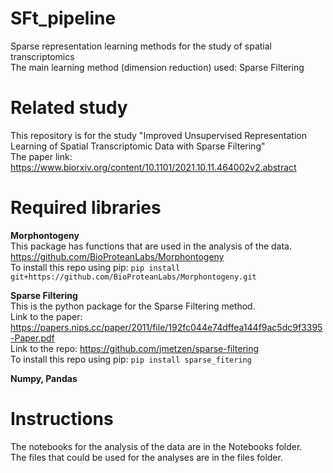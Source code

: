# SFt_pipeline
Sparse representation learning methods for the study of spatial transcriptomics
<br>The main learning method (dimension reduction) used: Sparse Filtering

# Related study
This repository is for the study "Improved Unsupervised Representation Learning of Spatial Transcriptomic Data with Sparse Filtering"
<br>The paper link: https://www.biorxiv.org/content/10.1101/2021.10.11.464002v2.abstract

# Required libraries
**Morphontogeny**
<br>This package has functions that are used in the analysis of the data.
<br>https://github.com/BioProteanLabs/Morphontogeny
<br>To install this repo using pip: ```pip install git+https://github.com/BioProteanLabs/Morphontogeny.git```

**Sparse Filtering**
<br>This is the python package for the Sparse Filtering method.
<br>Link to the paper: https://papers.nips.cc/paper/2011/file/192fc044e74dffea144f9ac5dc9f3395-Paper.pdf
<br>Link to the repo: https://github.com/jmetzen/sparse-filtering
<br>To install this repo using pip: ```pip install sparse_fitering```

**Numpy, Pandas**

# Instructions
The notebooks for the analysis of the data are in the Notebooks folder.
<br>The files that could be used for the analyses are in the files folder.
